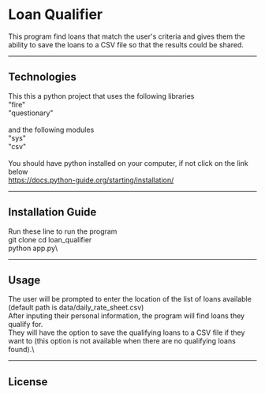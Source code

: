 # Loan Qualifier
This program find loans that match the user's criteria and gives them the ability to save the loans to a CSV file so that the results could be shared.

---

## Technologies
This this a python project that uses the following libraries\
"fire"\
"questionary"\
\
and the following modules\
"sys"\
"csv"\
\
You should have python installed on your computer, if not click on the link below\
https://docs.python-guide.org/starting/installation/

---

## Installation Guide
Run these line to run the program\
git clone
cd loan_qualifier\
python app.py\

---

## Usage
The user will be prompted to enter the location of the list of loans available (default path is data/daily_rate_sheet.csv)\
After inputing their personal information, the program will find loans they qualify for.\
They will have the option to save the qualifying loans to a CSV file if they want to (this option is not available when there are no qualifying loans found).\

---


## License

